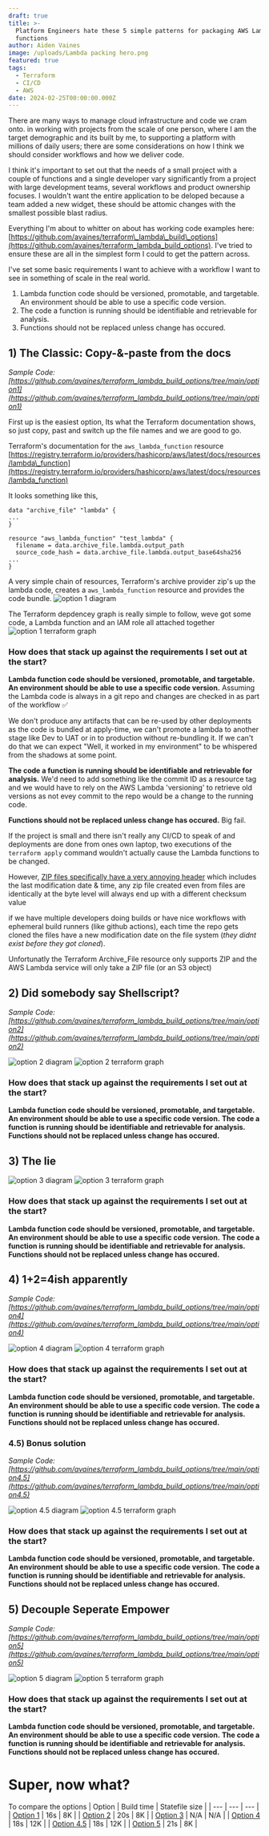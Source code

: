 ```yaml
---
draft: true
title: >-
  Platform Engineers hate these 5 simple patterns for packaging AWS Lambda
  functions
author: Aiden Vaines
image: /uploads/Lambda packing hero.png
featured: true
tags:
  - Terraform
  - CI/CD
  - AWS
date: 2024-02-25T00:00:00.000Z
---
```


There are many ways to manage cloud infrastructure and code we cram onto. in working with projects from the scale of one person, where I am the target demographic and its built by me, to supporting a platform with millions of daily users; there are some considerations on how I think we should consider workflows and how we deliver code.

I think it's important to set out that the needs of a small project with a couple of functions and a single developer vary significantly from a project with large development teams, several workflows and product ownership focuses. I wouldn't want the entire application to be deloped because a team added a new widget, these should be attomic changes with the smallest possible blast radius.

Everything I'm about to whitter on about has working code examples here: [https://github.com/avaines/terraform\_lambda\_build\_options](https://github.com/avaines/terraform_lambda_build_options). I've tried to ensure these are all in the simplest form I could to get the pattern across.

I've set some basic requirements I want to achieve with a workflow I want to see in something of scale in the real world.
1) Lambda function code should be versioned, promotable, and targetable. An environment should be able to use a specific code version.
1) The code a function is running should be identifiable and retrievable for analysis.
1) Functions should not be replaced unless change has occured.


## 1) The Classic: Copy-&-paste from the docs
*Sample Code: [https://github.com/avaines/terraform_lambda_build_options/tree/main/option1](https://github.com/avaines/terraform_lambda_build_options/tree/main/option1)*

First up is the easiest option, Its what the Terraform documentation shows, so just copy, past and switch up the file names and we are good to go.

Terraform's documentation for the `aws_lambda_function` resource [https://registry.terraform.io/providers/hashicorp/aws/latest/docs/resources/lambda\_function](https://registry.terraform.io/providers/hashicorp/aws/latest/docs/resources/lambda_function)

It looks something like this,
```hcl
data "archive_file" "lambda" {
...
}

resource "aws_lambda_function" "test_lambda" {
  filename = data.archive_file.lambda.output_path
  source_code_hash = data.archive_file.lambda.output_base64sha256
...
}
```

A very simple chain of resources, Terraform's archive provider zip's up the lambda code, creates a `aws_lambda_function` resource and provides the code bundle.
![option 1 diagram](https://raw.githubusercontent.com/avaines/terraform_lambda_build_options/main/option1/diagram.png)

The Terraform depdencey graph is really simple to follow, weve got some code, a Lambda function and an IAM role all attached together
![option 1 terraform graph](https://github.com/avaines/terraform_lambda_build_options/raw/main/option1/graph.png)

### How does that stack up against the requirements I set out at the start?

**Lambda function code should be versioned, promotable, and targetable. An environment should be able to use a specific code version.**
Assuming the Lambda code is always in a git repo and changes are checked in as part of the workflow :white_check_mark: 

We don't produce any artifacts that can be re-used by other deployments as the code is bundled at apply-time, we can't promote a lambda to another stage like Dev to UAT or in to production without re-bundling it. If we can't do that we can expect "Well, it worked in my environment" to be whispered from the shadows at some point.

**The code a function is running should be identifiable and retrievable for analysis.**
We'd need to add something like the commit ID as a resource tag and we would have to rely on the AWS Lambda 'versioning' to retrieve old versions as not evey commit to the repo would be a change to the running code.

**Functions should not be replaced unless change has occured.**
Big fail. 

If the project is small and there isn't really any CI/CD to speak of and deployments are done from ones own laptop, two executions of the `terraform apply` command wouldn't actually cause the Lambda functions to be changed. 

However, [ZIP files specifically have a very annoying header](http://en.wikipedia.org/wiki/Zip_%28file_format%29) which includes the last modification date & time, any zip file created even from files are identically at the byte level will always end up with a different checksum value

if we have multiple developers doing builds or have nice workflows with ephemeral build runners (like github actions), each time the repo gets cloned the files have a new modification date on the file system (*they didnt exist before they got cloned*).

Unfortunatly the Terraform Archive_File resource only supports ZIP and the AWS Lambda service will only take a ZIP file (or an S3 object)




## 2) Did somebody say Shellscript?
*Sample Code: [https://github.com/avaines/terraform_lambda_build_options/tree/main/option2](https://github.com/avaines/terraform_lambda_build_options/tree/main/option2)*

![option 2 diagram](https://github.com/avaines/terraform_lambda_build_options/raw/main/option2/diagram.png)
![option 2 terraform graph](https://github.com/avaines/terraform_lambda_build_options/raw/main/option2/graph.png)

### How does that stack up against the requirements I set out at the start?
**Lambda function code should be versioned, promotable, and targetable. An environment should be able to use a specific code version.**
**The code a function is running should be identifiable and retrievable for analysis.**
**Functions should not be replaced unless change has occured.**

## 3) The lie

![option 3 diagram](https://github.com/avaines/terraform_lambda_build_options/raw/main/option3/diagram.png)
![option 3 terraform graph](https://github.com/avaines/terraform_lambda_build_options/raw/main/option3/graph.png)

### How does that stack up against the requirements I set out at the start?
**Lambda function code should be versioned, promotable, and targetable. An environment should be able to use a specific code version.**
**The code a function is running should be identifiable and retrievable for analysis.**
**Functions should not be replaced unless change has occured.**

## 4) 1+2=4ish apparently
*Sample Code: [https://github.com/avaines/terraform_lambda_build_options/tree/main/option4](https://github.com/avaines/terraform_lambda_build_options/tree/main/option4)*

![option 4 diagram](https://github.com/avaines/terraform_lambda_build_options/raw/main/option4/diagram.png)
![option 4 terraform graph](https://github.com/avaines/terraform_lambda_build_options/raw/main/option4/graph.png)

### How does that stack up against the requirements I set out at the start?
**Lambda function code should be versioned, promotable, and targetable. An environment should be able to use a specific code version.**
**The code a function is running should be identifiable and retrievable for analysis.**
**Functions should not be replaced unless change has occured.**

### 4.5) Bonus solution
*Sample Code: [https://github.com/avaines/terraform_lambda_build_options/tree/main/option4.5](https://github.com/avaines/terraform_lambda_build_options/tree/main/option4.5)*

![option 4.5 diagram](https://github.com/avaines/terraform_lambda_build_options/raw/main/option4.5/diagram.png)
![option 4.5 terraform graph](https://github.com/avaines/terraform_lambda_build_options/raw/main/option4.5/graph.png)

### How does that stack up against the requirements I set out at the start?
**Lambda function code should be versioned, promotable, and targetable. An environment should be able to use a specific code version.**
**The code a function is running should be identifiable and retrievable for analysis.**
**Functions should not be replaced unless change has occured.**

## 5) Decouple Seperate Empower
*Sample Code: [https://github.com/avaines/terraform_lambda_build_options/tree/main/option5](https://github.com/avaines/terraform_lambda_build_options/tree/main/option5)*

![option 5 diagram](https://github.com/avaines/terraform_lambda_build_options/raw/main/option5/diagram.png)
![option 5 terraform graph](https://github.com/avaines/terraform_lambda_build_options/raw/main/option5/graph.png)

### How does that stack up against the requirements I set out at the start?
**Lambda function code should be versioned, promotable, and targetable. An environment should be able to use a specific code version.**
**The code a function is running should be identifiable and retrievable for analysis.**
**Functions should not be replaced unless change has occured.**

# Super, now what?

To compare the options
| Option | Build time | Statefile size |
| --- | --- | --- |
| [Option 1](https://github.com/avaines/terraform_lambda_build_options/tree/main/option1) | 16s | 8K |
| [Option 2](https://github.com/avaines/terraform_lambda_build_options/tree/main/option2) | 20s | 8K |
| [Option 3](https://github.com/avaines/terraform_lambda_build_options/tree/main/option3) | N/A | N/A |
| [Option 4](https://github.com/avaines/terraform_lambda_build_options/tree/main/option4) | 18s | 12K |
| [Option 4.5](https://github.com/avaines/terraform_lambda_build_options/tree/main/option4.5) | 18s | 12K |
| [Option 5](https://github.com/avaines/terraform_lambda_build_options/tree/main/option5) | 21s | 8K |
